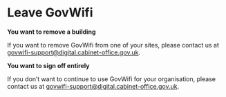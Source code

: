 # Leave GovWifi

**You want to remove a building**

If you want to remove GovWifi from one of your sites, please contact us at [govwifi-support@digital.cabinet-office.gov.uk](govwifi-support@digital.cabinet-office.gov.uk).

**You want to sign off entirely**

If you don’t want to continue to use GovWifi for your organisation, please contact us at [govwifi-support@digital.cabinet-office.gov.uk](govwifi-support@digital.cabinet-office.gov.uk).
